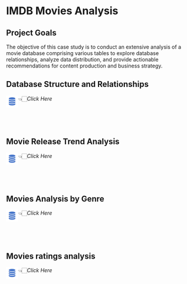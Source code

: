 
# IMDB Movies Analysis


   ## Project Goals
   The objective of this case study is to conduct an extensive analysis of a movie database comprising various tables to explore database relationships, analyze data distribution, and provide actionable recommendations for content production and business strategy.
   
## Database Structure and Relationships
 👈🏻*Click Here* [<img align="left" alt="SQL" width="32px" src="https://raw.githubusercontent.com/github/explore/80688e429a7d4ef2fca1e82350fe8e3517d3494d/topics/sql/sql.png" />](https://github.com/Vishal9190/IMDB-Movies-analysis-using-SQL/blob/main/Database%20Relationships)
   
<br><br><br>   

## Movie Release Trend Analysis
 👈🏻*Click Here* [<img align="left" alt="SQL" width="32px" src="https://raw.githubusercontent.com/github/explore/80688e429a7d4ef2fca1e82350fe8e3517d3494d/topics/sql/sql.png" />](https://github.com/Vishal9190/IMDB-Movies-analysis-using-SQL/blob/main/Movie%20Release%20Trends%20Analysis)
   
<br><br><br>   

## Movies Analysis by Genre
 👈🏻*Click Here* [<img align="left" alt="SQL" width="32px" src="https://raw.githubusercontent.com/github/explore/80688e429a7d4ef2fca1e82350fe8e3517d3494d/topics/sql/sql.png" />](https://github.com/Vishal9190/IMDB-Movies-analysis-using-SQL/blob/main/Movies%20Analysis%20by%20Genre)
   
<br><br><br>   

## Movies ratings analysis
 👈🏻*Click Here* [<img align="left" alt="SQL" width="32px" src="https://raw.githubusercontent.com/github/explore/80688e429a7d4ef2fca1e82350fe8e3517d3494d/topics/sql/sql.png" />](https://github.com/Vishal9190/IMDB-Movies-analysis-using-SQL/blob/main/Movies%20Ratings%20analysis)
   
<br><br><br>   


